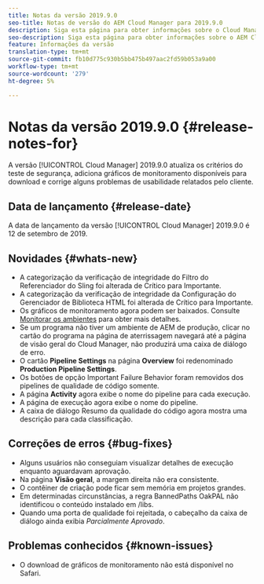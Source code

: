 ```yaml
---
title: Notas da versão 2019.9.0
seo-title: Notas de versão do AEM Cloud Manager para 2019.9.0
description: Siga esta página para obter informações sobre o Cloud Manager Versão 2019.9.0.
seo-description: Siga esta página para obter informações sobre o AEM Cloud Manager Versão 2019.9.0.
feature: Informações da versão
translation-type: tm+mt
source-git-commit: fb10d775c930b5bb475b497aac2fd59b053a9a00
workflow-type: tm+mt
source-wordcount: '279'
ht-degree: 5%

---
```


# Notas da versão 2019.9.0 {#release-notes-for}

A versão [!UICONTROL Cloud Manager] 2019.9.0 atualiza os critérios do teste de segurança, adiciona gráficos de monitoramento disponíveis para download e corrige alguns problemas de usabilidade relatados pelo cliente.

## Data de lançamento {#release-date}

A data de lançamento da versão [!UICONTROL Cloud Manager] 2019.9.0 é 12 de setembro de 2019.

## Novidades {#whats-new}

* A categorização da verificação de integridade do Filtro do Referenciador do Sling foi alterada de Crítico para Importante.
* A categorização da verificação de integridade da Configuração do Gerenciador de Biblioteca HTML foi alterada de Crítico para Importante.
* Os gráficos de monitoramento agora podem ser baixados. Consulte [Monitorar os ambientes](monitor-your-environments.md) para obter mais detalhes.
* Se um programa não tiver um ambiente de AEM de produção, clicar no cartão do programa na página de aterrissagem navegará até a página de visão geral do Cloud Manager, não produzirá uma caixa de diálogo de erro.
* O cartão **Pipeline Settings** na página **Overview** foi redenominado **Production Pipeline Settings**.
* Os botões de opção Important Failure Behavior foram removidos dos pipelines de qualidade de código somente.
* A página **Activity** agora exibe o nome do pipeline para cada execução.
* A página de execução agora exibe o nome do pipeline.
* A caixa de diálogo Resumo da qualidade do código agora mostra uma descrição para cada classificação.

## Correções de erros {#bug-fixes}

* Alguns usuários não conseguiam visualizar detalhes de execução enquanto aguardavam aprovação.
* Na página **Visão geral**, a margem direita não era consistente.
* O contêiner de criação pode ficar sem memória em projetos grandes.
* Em determinadas circunstâncias, a regra BannedPaths OakPAL não identificou o conteúdo instalado em /libs.
* Quando uma porta de qualidade foi rejeitada, o cabeçalho da caixa de diálogo ainda exibia *Parcialmente Aprovado*.

## Problemas conhecidos {#known-issues}

* O download de gráficos de monitoramento não está disponível no Safari.
